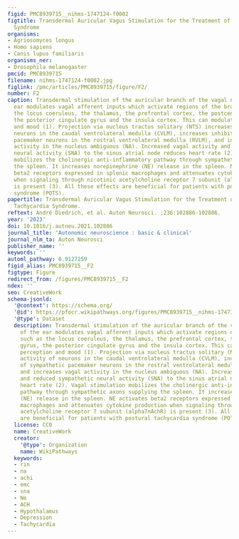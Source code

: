 ```yaml
---
figid: PMC8939715__nihms-1747124-f0002
figtitle: Transdermal Auricular Vagus Stimulation for the Treatment of Postural Tachycardia
  Syndrome
organisms:
- Agriosomyces longus
- Homo sapiens
- Canis lupus familiaris
organisms_ner:
- Drosophila melanogaster
pmcid: PMC8939715
filename: nihms-1747124-f0002.jpg
figlink: /pmc/articles/PMC8939715/figure/F2/
number: F2
caption: Transdermal stimulation of the auricular branch of the vagal nerve of the
  ear modulates vagal afferent inputs which activate regions of the brain such as
  the locus coeruleus, the thalamus, the prefrontal cortex, the postcentral gyrus,
  the posterior cingulate gyrus and the insula cortex. This can modulate perception
  and mood (1). Projection via nucleus tractus solitary (NTS) increases activity of
  neurons in the caudal ventrolateral medulla (CVLM), increases inhibition of sympathetic
  pacemaker neurons in the rostral ventrolateral medulla (RVLM), and increases vagal
  activity in the nucleus ambiguous (NA). Increased vagal activity and reduced sympathetic
  neural activity (SNA) to the sinus atrial node reduces heart rate (2). Vagal stimulation
  mobilizes the cholinergic anti-inflammatory pathway through sympathetic axons supplying
  the spleen. It increases norepinephrine (NE) release in the spleen. NE activates
  beta2 receptors expressed in splenic macrophages and attenuates cytokine production
  when signaling through nicotinic acetylcholine receptor 7 subunit (alpha7nAchR)
  is present (3). All these effects are beneficial for patients with postural tachycardia
  syndrome (POTS).
papertitle: Transdermal Auricular Vagus Stimulation for the Treatment of Postural
  Tachycardia Syndrome.
reftext: André Diedrich, et al. Auton Neurosci. ;236:102886-102886.
year: '2023'
doi: 10.1016/j.autneu.2021.102886
journal_title: 'Autonomic neuroscience : basic & clinical'
journal_nlm_ta: Auton Neurosci
publisher_name: ''
keywords: ''
automl_pathway: 0.9127259
figid_alias: PMC8939715__F2
figtype: Figure
redirect_from: /figures/PMC8939715__F2
ndex: ''
seo: CreativeWork
schema-jsonld:
  '@context': https://schema.org/
  '@id': https://pfocr.wikipathways.org/figures/PMC8939715__nihms-1747124-f0002.html
  '@type': Dataset
  description: Transdermal stimulation of the auricular branch of the vagal nerve
    of the ear modulates vagal afferent inputs which activate regions of the brain
    such as the locus coeruleus, the thalamus, the prefrontal cortex, the postcentral
    gyrus, the posterior cingulate gyrus and the insula cortex. This can modulate
    perception and mood (1). Projection via nucleus tractus solitary (NTS) increases
    activity of neurons in the caudal ventrolateral medulla (CVLM), increases inhibition
    of sympathetic pacemaker neurons in the rostral ventrolateral medulla (RVLM),
    and increases vagal activity in the nucleus ambiguous (NA). Increased vagal activity
    and reduced sympathetic neural activity (SNA) to the sinus atrial node reduces
    heart rate (2). Vagal stimulation mobilizes the cholinergic anti-inflammatory
    pathway through sympathetic axons supplying the spleen. It increases norepinephrine
    (NE) release in the spleen. NE activates beta2 receptors expressed in splenic
    macrophages and attenuates cytokine production when signaling through nicotinic
    acetylcholine receptor 7 subunit (alpha7nAchR) is present (3). All these effects
    are beneficial for patients with postural tachycardia syndrome (POTS).
  license: CC0
  name: CreativeWork
  creator:
    '@type': Organization
    name: WikiPathways
  keywords:
  - rin
  - na
  - achi
  - emc
  - sna
  - Ne
  - ACH
  - Hypothalamus
  - Depression
  - Tachycardia
---
```


